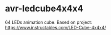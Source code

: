 # avr-ledcube4x4x4

64 LEDs animation cube.
Based on project:
https://www.instructables.com/LED-Cube-4x4x4/
